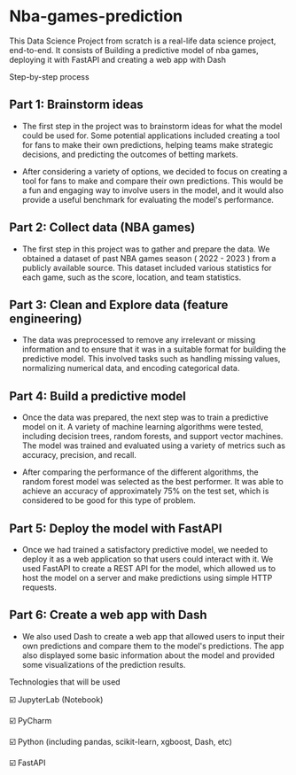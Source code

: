 # Nba-games-prediction

This Data Science Project from scratch is a real-life data science project, end-to-end.
It consists of Building a predictive model of nba games, deploying it with FastAPI and creating a web app with Dash 

Step-by-step process

## Part 1: Brainstorm ideas

- The first step in the project was to brainstorm ideas for what the model could be used for. Some potential applications included creating a tool for fans to make their own predictions, helping teams make strategic decisions, and predicting the outcomes of betting markets.

- After considering a variety of options, we decided to focus on creating a tool for fans to make and compare their own predictions. This would be a fun and engaging way to involve users in the model, and it would also provide a useful benchmark for evaluating the model's performance.

## Part 2: Collect data (NBA games)

- The first step in this project was to gather and prepare the data. We obtained a dataset of past NBA games season ( 2022 - 2023 ) from a publicly available source. This dataset included various statistics for each game, such as the score, location, and team statistics.

## Part 3: Clean and Explore data (feature engineering)

- The data was preprocessed to remove any irrelevant or missing information and to ensure that it was in a suitable format for building the predictive model. This involved tasks such as handling missing values, normalizing numerical data, and encoding categorical data.

## Part 4: Build a predictive model

- Once the data was prepared, the next step was to train a predictive model on it. A variety of machine learning algorithms were tested, including decision trees, random forests, and support vector machines. The model was trained and evaluated using a variety of metrics such as accuracy, precision, and recall.

- After comparing the performance of the different algorithms, the random forest model was selected as the best performer. It was able to achieve an accuracy of approximately 75% on the test set, which is considered to be good for this type of problem.

## Part 5: Deploy the model with FastAPI

- Once we had trained a satisfactory predictive model, we needed to deploy it as a web application so that users could interact with it. We used FastAPI to create a REST API for the model, which allowed us to host the model on a server and make predictions using simple HTTP requests.

## Part 6: Create a web app with Dash

- We also used Dash to create a web app that allowed users to input their own predictions and compare them to the model's predictions. The app also displayed some basic information about the model and provided some visualizations of the prediction results.

Technologies that will be used

☑️ JupyterLab (Notebook)

☑️ PyCharm

☑️ Python (including pandas, scikit-learn, xgboost, Dash, etc)

☑️ FastAPI


